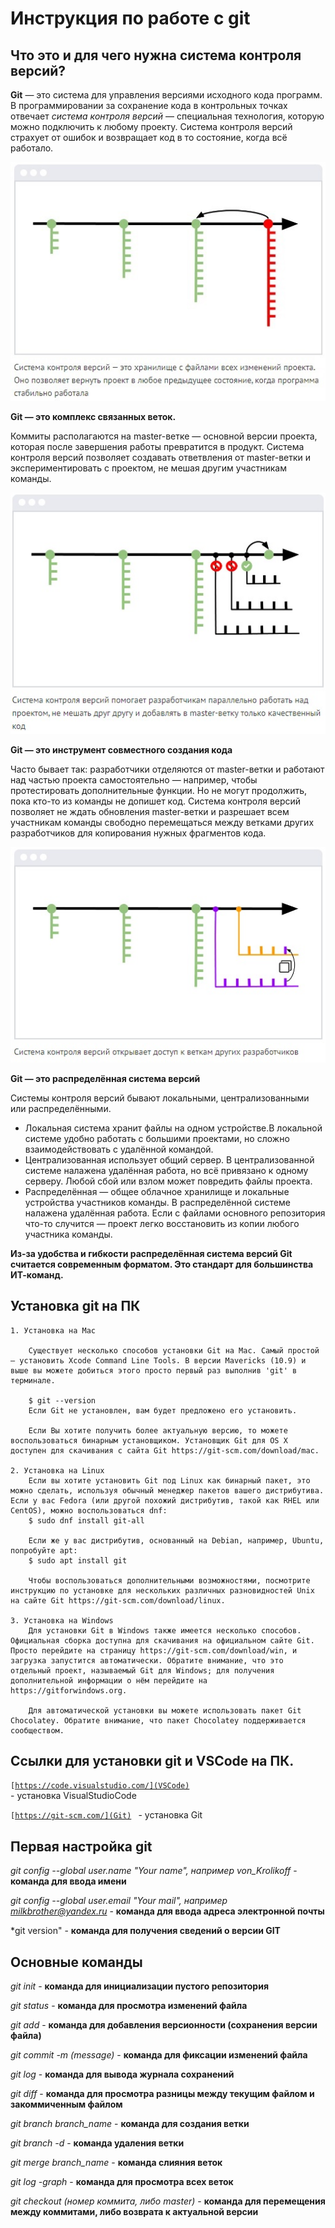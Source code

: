 # Инструкция по работе с git
## Что это и для чего нужна система контроля версий?
**Git** — это система для управления версиями исходного кода программ.
В программировании за сохранение кода в контрольных точках отвечает *система контроля версий* — специальная технология, которую можно подключить к любому проекту. Система контроля версий страхует от ошибок и возвращает код в то состояние, когда всё работало.

![](Note_1.jpg)

**Git — это комплекс связанных веток.**

Коммиты располагаются на master-ветке — основной версии проекта, которая после завершения работы превратится в продукт. Система контроля версий позволяет создавать ответвления от master-ветки и экспериментировать с проектом, не мешая другим участникам команды.

![](Note_2.jpg)

**Git — это инструмент совместного создания кода**

Часто бывает так: разработчики отделяются от master-ветки и работают над частью проекта самостоятельно — например, чтобы протестировать дополнительные функции. Но не могут продолжить, пока кто-то из команды не допишет код. Система контроля версий позволяет не ждать обновления master-ветки и разрешает всем участникам команды свободно перемещаться между ветками других разработчиков для копирования нужных фрагментов кода.

![](Note_3.jpg)

**Git — это распределённая система версий**

Системы контроля версий бывают локальными, централизованными или распределёнными.
* Локальная система хранит файлы на одном устройстве.В локальной системе удобно работать с большими проектами, но сложно взаимодействовать с удалённой командой.
* Централизованная использует общий сервер. В централизованной системе налажена удалённая работа, но всё привязано к одному серверу. Любой сбой или взлом может повредить файлы проекта.
* Распределённая — общее облачное хранилище и локальные устройства участников команды. В распределённой системе налажена удалённая работа. Если с файлами основного репозитория что-то случится — проект легко восстановить из копии любого участника команды.

**Из-за удобства и гибкости распределённая система версий Git считается современным форматом. Это стандарт для большинства ИТ-команд.**


## **Установка git на ПК**

    1. Установка на Мас
    
        Существует несколько способов установки Git на Mac. Самый простой — установить Xcode Command Line Tools. В версии Mavericks (10.9) и выше вы можете добиться этого просто первый раз выполнив 'git' в терминале.

        $ git --version
        Если Git не установлен, вам будет предложено его установить.

        Если Вы хотите получить более актуальную версию, то можете воспользоваться бинарным установщиком. Установщик Git для OS X доступен для скачивания с сайта Git https://git-scm.com/download/mac.

    2. Установка на Linux
        Если вы хотите установить Git под Linux как бинарный пакет, это можно сделать, используя обычный менеджер пакетов вашего дистрибутива. Если у вас Fedora (или другой похожий дистрибутив, такой как RHEL или CentOS), можно воспользоваться dnf:
        $ sudo dnf install git-all

        Если же у вас дистрибутив, основанный на Debian, например, Ubuntu, попробуйте apt:
        $ sudo apt install git

        Чтобы воспользоваться дополнительными возможностями, посмотрите инструкцию по установке для нескольких различных разновидностей Unix на сайте Git https://git-scm.com/download/linux.

    3. Установка на Windows
        Для установки Git в Windows также имеется несколько способов. Официальная сборка доступна для скачивания на официальном сайте Git. Просто перейдите на страницу https://git-scm.com/download/win, и загрузка запустится автоматически. Обратите внимание, что это отдельный проект, называемый Git для Windows; для получения дополнительной информации о нём перейдите на https://gitforwindows.org.

        Для автоматической установки вы можете использовать пакет Git Chocolatey. Обратите внимание, что пакет Chocolatey поддерживается сообществом.

## Ссылки для установки git и VSCode на ПК.

<code>[https://code.visualstudio.com/](VSCode)
</code> - установка VisualStudioCode

<code>[https://git-scm.com/](Git)
</code> - установка Git

## **Первая настройка git**

*git config --global user.name "Your name", например von_Krolikoff* - **команда для ввода имени**

*git config --global user.email "Your mail", например milkbrother@yandex.ru* - **команда для ввода адреса электронной почты**

*git version" - **команда для получения сведений о версии GIT**

## **Основные команды**

*git init* - **команда для инициализации пустого репозитория**

*git status* - **команда для просмотра изменений файла**

*git add* - **команда для добавления версионности (сохранения версии файла)**

*git commit -m (message)* - **команда для фиксации изменений файла**

*git log* - **команда для вывода журнала сохранений**

*git diff* - **команда для просмотра разницы между текущим файлом и закоммиченным файлом**

*git branch branch_name* - **команда для создания ветки**

*git branch -d* - **команда удаления ветки**

*git merge branch_name* - **команда слияния веток**

*git log -graph* - **команда для просмотра всех веток**

*git checkout (номер коммита, либо master)* - **команда для перемещения между коммитами, либо возврата к актуальной версии**